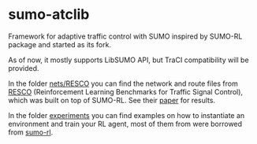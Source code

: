 # sumo-atclib
Framework for adaptive traffic control with SUMO inspired by SUMO-RL package and started as its fork.

As of now, it mostly supports LibSUMO API, but TraCI compatibility will be provided.

In the folder [nets/RESCO](https://github.com/zhelyazik/sumo-atclib/tree/master/nets/RESCO) you can find the network and route files from [RESCO](https://github.com/jault/RESCO) (Reinforcement Learning Benchmarks for Traffic Signal Control), which was built on top of SUMO-RL. See their [paper](https://people.engr.tamu.edu/guni/Papers/NeurIPS-signals.pdf) for results.


 In the folder [experiments](https://github.com/zhelyazik/sumo-atclib/tree/master/experiments) you can find examples on how to instantiate an environment and train your RL agent, most of them from were borrowed from [sumo-rl](https://github.com/LucasAlegre/sumo-rl/tree/master/experiments).

